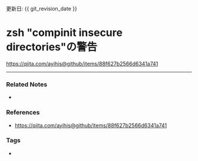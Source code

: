 更新日: {{ git_revision_date }}

# zsh "compinit insecure directories"の警告
https://qiita.com/ayihis@github/items/88f627b2566d6341a741

----
### Related Notes
- 

### References
- https://qiita.com/ayihis@github/items/88f627b2566d6341a741

### Tags
- 